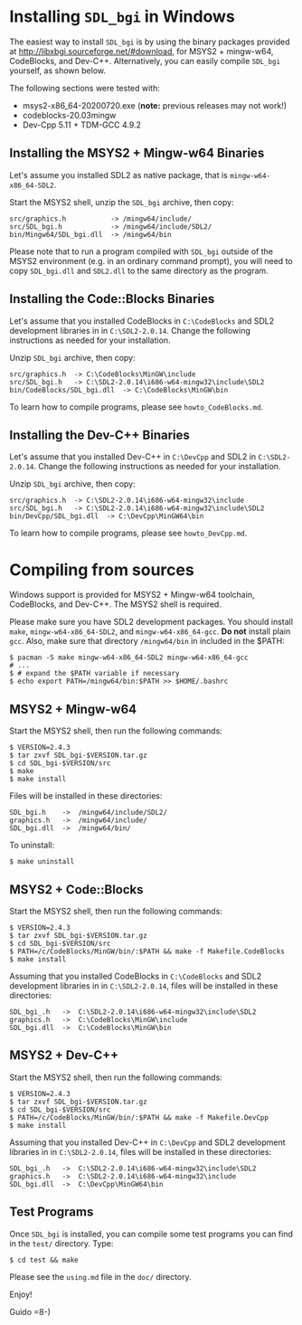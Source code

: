 # Installing `SDL_bgi` in Windows

The easiest way to install `SDL_bgi` is by using the binary packages
provided at <http://libxbgi.sourceforge.net/#download>, for MSYS2 +
mingw-w64, CodeBlocks, and Dev-C++. Alternatively, you can easily
compile `SDL_bgi` yourself, as shown below.

The following sections were tested with:

- msys2-x86_64-20200720.exe (**note:** previous releases may not work!)
- codeblocks-20.03mingw
- Dev-Cpp 5.11 + TDM-GCC 4.9.2


## Installing the MSYS2 + Mingw-w64 Binaries

Let's assume you installed SDL2 as native package, that is
`mingw-w64-x86_64-SDL2`.

Start the MSYS2 shell, unzip the `SDL_bgi` archive, then copy:

    src/graphics.h           -> /mingw64/include/
    src/SDL_bgi.h            -> /mingw64/include/SDL2/
    bin/Mingw64/SDL_bgi.dll  -> /mingw64/bin

Please note that to run a program compiled with `SDL_bgi` outside of
the MSYS2 environment (e.g. in an ordinary command prompt), you will need
to copy `SDL_bgi.dll` and `SDL2.dll` to the same directory as the program.


## Installing the Code::Blocks Binaries

Let's assume that you installed CodeBlocks in `C:\CodeBlocks` and SDL2
development libraries in in `C:\SDL2-2.0.14`. Change the following
instructions as needed for your installation.

Unzip `SDL_bgi` archive, then copy:

    src/graphics.h  -> C:\CodeBlocks\MinGW\include
    src/SDL_bgi.h   -> C:\SDL2-2.0.14\i686-w64-mingw32\include\SDL2
    bin/CodeBlocks/SDL_bgi.dll  -> C:\CodeBlocks\MinGW\bin

To learn how to compile programs, please see `howto_CodeBlocks.md`.


## Installing the Dev-C++ Binaries

Let's assume that you installed Dev-C++ in `C:\DevCpp` and SDL2
in `C:\SDL2-2.0.14`. Change the following instructions as needed for
your installation.

Unzip `SDL_bgi` archive, then copy:

    src/graphics.h  -> C:\SDL2-2.0.14\i686-w64-mingw32\include
    src/SDL_bgi.h   -> C:\SDL2-2.0.14\i686-w64-mingw32\include\SDL2
    bin/DevCpp/SDL_bgi.dll  -> C:\DevCpp\MinGW64\bin

To learn how to compile programs, please see `howto_DevCpp.md`.


# Compiling from sources

Windows support is provided for MSYS2 + Mingw-w64 toolchain,
CodeBlocks, and Dev-C++. The MSYS2 shell is required.

Please make sure you have SDL2 development packages. You should
install `make`, `mingw-w64-x86_64-SDL2`, and `mingw-w64-x86_64-gcc`.
**Do not** install plain `gcc`. Also, make sure that directory
`/mingw64/bin` in included in the $PATH:

    $ pacman -S make mingw-w64-x86_64-SDL2 mingw-w64-x86_64-gcc
    # ...
    $ # expand the $PATH variable if necessary
    $ echo export PATH=/mingw64/bin:$PATH >> $HOME/.bashrc


## MSYS2 + Mingw-w64

Start the MSYS2 shell, then run the following commands:

    $ VERSION=2.4.3
    $ tar zxvf SDL_bgi-$VERSION.tar.gz
    $ cd SDL_bgi-$VERSION/src
    $ make
    $ make install

Files will be installed in these directories:

    SDL_bgi.h    ->  /mingw64/include/SDL2/
    graphics.h   ->  /mingw64/include/
    SDL_bgi.dll  ->  /mingw64/bin/

To uninstall:

    $ make uninstall


## MSYS2 + Code::Blocks

Start the MSYS2 shell, then run the following commands:

    $ VERSION=2.4.3
    $ tar zxvf SDL_bgi-$VERSION.tar.gz
    $ cd SDL_bgi-$VERSION/src
    $ PATH=/c/CodeBlocks/MinGW/bin/:$PATH && make -f Makefile.CodeBlocks
    $ make install

Assuming that you installed CodeBlocks in `C:\CodeBlocks` and SDL2
development libraries in in `C:\SDL2-2.0.14`, files will be installed
in these directories:

    SDL_bgi_.h   ->  C:\SDL2-2.0.14\i686-w64-mingw32\include\SDL2
    graphics.h   ->  C:\CodeBlocks\MinGW\include
    SDL_bgi.dll  ->  C:\CodeBlocks\MinGW\bin


## MSYS2 + Dev-C++

Start the MSYS2 shell, then run the following commands:

    $ VERSION=2.4.3
    $ tar zxvf SDL_bgi-$VERSION.tar.gz
    $ cd SDL_bgi-$VERSION/src
    $ PATH=/c/CodeBlocks/MinGW/bin/:$PATH && make -f Makefile.DevCpp
    $ make install

Assuming that you installed Dev-C++ in `C:\DevCpp` and SDL2
development libraries in in `C:\SDL2-2.0.14`, files will be installed
in these directories:

    SDL_bgi_.h   ->  C:\SDL2-2.0.14\i686-w64-mingw32\include\SDL2
    graphics.h   ->  C:\SDL2-2.0.14\i686-w64-mingw32\include
    SDL_bgi.dll  ->  C:\DevCpp\MinGW64\bin


## Test Programs

Once `SDL_bgi` is installed, you can compile some test programs you
can find in the `test/` directory. Type:

    $ cd test && make

Please see the `using.md` file in the `doc/` directory.

Enjoy!

Guido =8-)

